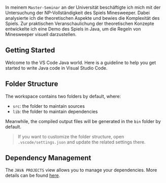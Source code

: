 In meinem `Master-Seminar` an der Universität beschäftigte ich mich mit der Untersuchung der NP-Vollständigkeit des Spiels Minesweeper. Dabei analysierte ich die theoretischen Aspekte und bewies die Komplexität des Spiels. 
Zur praktischen Veranschaulichung der theoretischen Konzepte entwickelte ich eine Demo des Spiels in Java, um die Regeln von Minesweeper visuell darzustellen.




## Getting Started

Welcome to the VS Code Java world. Here is a guideline to help you get started to write Java code in Visual Studio Code.

## Folder Structure

The workspace contains two folders by default, where:

- `src`: the folder to maintain sources
- `lib`: the folder to maintain dependencies

Meanwhile, the compiled output files will be generated in the `bin` folder by default.

> If you want to customize the folder structure, open `.vscode/settings.json` and update the related settings there.

## Dependency Management

The `JAVA PROJECTS` view allows you to manage your dependencies. More details can be found [here](https://github.com/microsoft/vscode-java-dependency#manage-dependencies).
